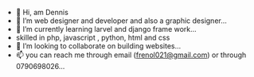 - 👋 Hi, am Dennis
- 👀 I’m web designer and developer and also a graphic designer...
- 🌱 I’m currently learning larvel and django frame work...
- skilled in php, javascript , python, html and css
- 💞️ I’m looking to collaborate on building websites...
- 📫 you can reach me through email (frenol021@gmail.com) or through 0790698026...

<!---
Frenol021/Frenol021 is a ✨ special ✨ repository because its `README.md` (this file) appears on your GitHub profile.
You can click the Preview link to take a look at your changes.
--->
